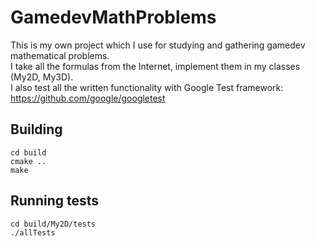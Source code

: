 # GamedevMathProblems

This is my own project which I use for studying and gathering gamedev mathematical problems.<BR>
I take all the formulas from the Internet, implement them in my classes (My2D, My3D).<BR>
I also test all the written functionality with Google Test framework: https://github.com/google/googletest

## Building
```
cd build
cmake ..
make
```

## Running tests
```
cd build/My2D/tests
./allTests
```